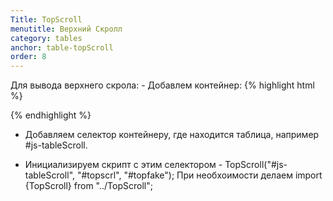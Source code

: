 ```yaml
---
Title: TopScroll
menutitle: Верхний Скролл
category: tables
anchor: table-topScroll
order: 8
---
```


<p>
  Для вывода верхнего скрола:
  - Добавлем контейнер:  {% highlight html %}<div id="topscrl"><div id="topfake"></div></div>{% endhighlight %}
  
  - Добавляем селектор контейнеру, где находится таблица, например #js-tableScroll.
  
  - Инициализируем скрипт с этим селектором - TopScroll("#js-tableScroll", "#topscrl", "#topfake"); 
  При необхоимости делаем import {TopScroll} from "../TopScroll";
</p>